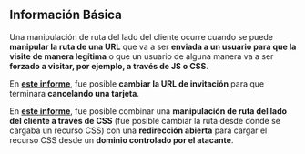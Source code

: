 ## Información Básica

Una manipulación de ruta del lado del cliente ocurre cuando se puede **manipular la ruta de una URL** que va a ser **enviada a un usuario para que la visite de manera legítima** o que un usuario de alguna manera va a ser **forzado a visitar, por ejemplo, a través de JS o CSS**.

En [**este informe**](https://erasec.be/blog/client-side-path-manipulation/), fue posible **cambiar la URL de invitación** para que terminara **cancelando una tarjeta**.

En [**este informe**](https://mr-medi.github.io/research/2022/11/04/practical-client-side-path-traversal-attacks.html), fue posible combinar una **manipulación de ruta del lado del cliente a través de CSS** (fue posible cambiar la ruta desde donde se cargaba un recurso CSS) con una **redirección abierta** para cargar el recurso CSS desde un **dominio controlado por el atacante**.
